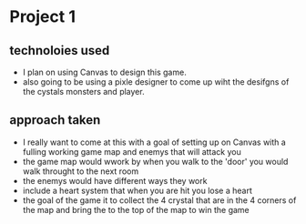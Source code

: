 # Project 1 
## technoloies used
- I plan on using Canvas to design this game.
- also going to be using a pixle designer to come up wiht the desifgns of the cystals monsters and player.

## approach taken 
- I really want to come at this with a goal of setting up on Canvas with a fulling working game map and enemys that will attack you
- the game map would wwork by when you walk to the 'door' you would walk throught to the next room
- the enemys would have different ways they work
- include a heart system that when you are hit you lose a heart
- the goal of the game it to collect the 4 crystal that are in the 4 corners of the map and bring the to the top of the map to win the game
